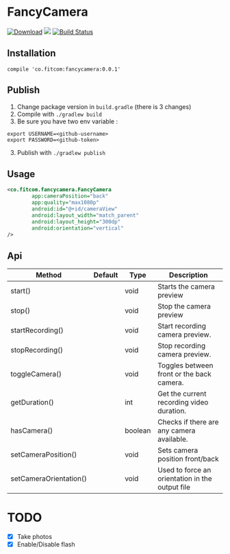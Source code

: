 # FancyCamera

[![Download][bintray_svg]][bintray_url]
![][camera_svg]
[![Build Status][build_status_svg]][build_status_link]

[build_status_svg]: https://travis-ci.org/triniwiz/fancycamera.svg?branch=master
[build_status_link]: https://travis-ci.org/triniwiz/fancycamera
[bintray_svg]: https://api.bintray.com/packages/triniwiz/maven/fancycamera/images/download.svg
[bintray_url]: https://bintray.com/triniwiz/maven/fancycamera/_latestVersion
[camera_svg]: https://img.shields.io/badge/Android-fancycamera-yellowgreen.svg
## Installation

```
compile 'co.fitcom:fancycamera:0.0.1'
```

## Publish

1. Change package version in `build.gradle` (there is 3 changes)
2. Compile with `./gradlew build`
2. Be sure you have two env variable :
```
export USERNAME=<github-username>
export PASSWORD=<github-token>
```
3. Publish with `./gradlew publish`

## Usage

```xml
<co.fitcom.fancycamera.FancyCamera
        app:cameraPosition="back"
        app:quality="max1080p"
        android:id="@+id/cameraView"
        android:layout_width="match_parent"
        android:layout_height="300dp"
        android:orientation="vertical"
/>
```

## Api

| Method                  | Default | Type    | Description                                           |
| ----------------------- | ------- | ------- | ----------------------------------------------------- |
| start()                 |         | void    | Starts the camera preview                             |
| stop()                  |         | void    | Stop the camera preview                               |
| startRecording()        |         | void    | Start recording camera preview.                       |
| stopRecording()         |         | void    | Stop recording camera preview.                        |
| toggleCamera()          |         | void    | Toggles between front or the back camera.             |
| getDuration()           |         | int     | Get the current recording video duration.             |
| hasCamera()             |         | boolean | Checks if there are any camera available.             |
| setCameraPosition()     |         | void    | Sets camera position front/back                       |
| setCameraOrientation()  |         | void    | Used to force an orientation in the output file       |

# TODO

- [x] Take photos
- [x] Enable/Disable flash
